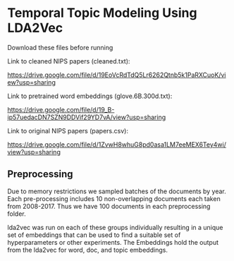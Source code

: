 # Temporal Topic Modeling Using LDA2Vec

Download these files before running

Link to cleaned NIPS papers (cleaned.txt): 

https://drive.google.com/file/d/19EoVcRdTdQ5Lr6262Qtnb5k1PaRXCuoK/view?usp=sharing

Link to pretrained word embeddings (glove.6B.300d.txt): 

https://drive.google.com/file/d/19_B-ip57uedacDN7SZN9DDVif29YD7vA/view?usp=sharing

Link to original NIPS papers (papers.csv): 

https://drive.google.com/file/d/1ZvwH8whuG8pd0asa1LM7eeMEX6Tey4wi/view?usp=sharing


## Preprocessing

Due to memory restrictions we sampled batches of the documents by year. Each pre-processing includes 10 non-overlapping documents each taken from 2008-2017. Thus we have 100 documents in each preprocessing folder.

lda2vec was run on each of these groups individually resulting in a unique set of embeddings that can be used to find a suitable set of hyperparameters or other experiments. The Embeddings hold the output from the lda2vec for word, doc, and topic embeddings.
